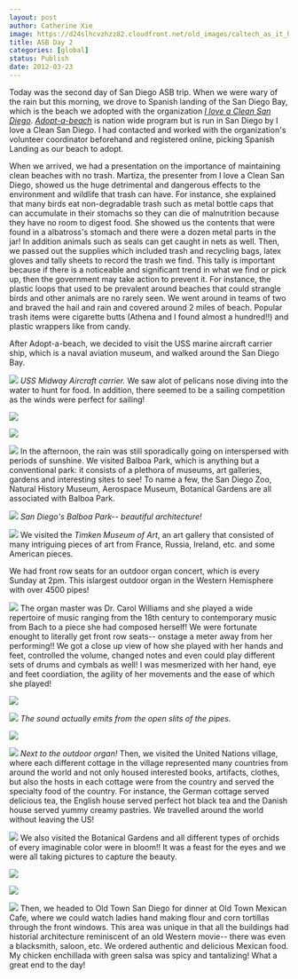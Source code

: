 ```yaml
---
layout: post
author: Catherine Xie
image: https://d24slhcvzhzz82.cloudfront.net/old_images/caltech_as_it_happens/6a0105349b8251970b0163032290e1970d.jpg
title: ASB Day 2
categories: [global]
status: Publish
date: 2012-03-23
---
```


Today was the second day of San Diego ASB trip. When we were wary of the rain but this morning, we drove to Spanish landing of the San Diego Bay, which is the beach we adopted with the organization *[I love a Clean San Diego](https://www.ilacsd.org/)*. *[Adopt-a-beach](https://www.ilacsd.org/v_beach.php)* is nation wide program but is run in San Diego by I love a Clean San Diego. I had contacted and worked with the organization's volunteer coordinator beforehand and registered online, picking Spanish Landing as our beach to adopt.

  When we arrived, we had a presentation on the importance of maintaining clean beaches with no trash. Martiza, the presenter from I love a Clean San Diego, showed us the huge detrimental and dangerous effects to the environment and wildlife that trash can have. For instance, she explained that many birds eat non-degradable trash such as metal bottle caps that can accumulate in their stomachs so they can die of malnutrition because they have no room to digest food. She showed us the contents that were found in a albatross's stomach and there were a dozen metal parts in the jar! In addition animals such as seals can get caught in nets as well. Then, we passed out the supplies which included trash and recycling bags, latex gloves and tally sheets to record the trash we find. This tally is important because if there is a noticeable and significant trend in what we find or pick up, then the government may take action to prevent it. For instance, the plastic loops that used to be prevalent around beaches that could strangle birds and other animals are no rarely seen. We went around in teams of two and braved the hail and rain and covered around 2 miles of beach. Popular trash items were cigarette butts (Athena and I found almost a hundred!!) and plastic wrappers like from candy.

After Adopt-a-beach, we decided to visit the USS marine aircraft carrier ship, which is a naval aviation museum, and walked around the San Diego Bay.


![](https://d24slhcvzhzz82.cloudfront.net/old_images/caltech_as_it_happens/6a0105349b8251970b0163032294ed970d.jpg)
*USS Midway Aircraft carrier.*
We saw alot of pelicans nose diving into the water to hunt for food. In addition, there seemed to be a sailing competition as the winds were perfect for sailing!


![](https://d24slhcvzhzz82.cloudfront.net/old_images/caltech_as_it_happens/6a0105349b8251970b0168e9182ece970c.jpg)

![](https://d24slhcvzhzz82.cloudfront.net/old_images/caltech_as_it_happens/6a0105349b8251970b0167641771b5970b.jpg)

![](https://d24slhcvzhzz82.cloudfront.net/old_images/caltech_as_it_happens/6a0105349b8251970b0163032293af970d.jpg)
In the afternoon, the rain was still sporadically going on interspersed with periods of sunshine. We visited Balboa Park, which is anything but a conventional park: it consists of a plethora of museums, art galleries, gardens and interesting sites to see! To name a few, the San Diego Zoo, Natural History Museum, Aerospace Museum, Botanical Gardens are all associated with Balboa Park.


![](https://d24slhcvzhzz82.cloudfront.net/old_images/6a0105349b8251970b0168e91852d3970c.jpg)
*San Diego's Balboa Park-- beautiful architecture!*


![](https://d24slhcvzhzz82.cloudfront.net/old_images/caltech_as_it_happens/6a0105349b8251970b0168e918537f970c.jpg)
We visited the *Timken Museum of Art*, an art gallery that consisted of many intriguing pieces of art from France, Russia, Ireland, etc. and some American pieces.

  We had front row seats for an outdoor organ concert, which is every Sunday at 2pm. This islargest outdoor organ in the Western Hemisphere with over 4500 pipes!


![](https://d24slhcvzhzz82.cloudfront.net/old_images/caltech_as_it_happens/6a0105349b8251970b016764177553970b.jpg)
The organ master was Dr. Carol Williams and she played a wide repertoire of music ranging from the 18th century to contemporary music from Bach to a piece she had composed herself! We were fortunate enought to literally get front row seats-- onstage a meter away from her performing!! We got a close up view of how she played with her hands and feet, controlled the volume, changed notes and even could play different sets of drums and cymbals as well! I was mesmerized with her hand, eye and feet coordiation, the agility of her movements and the ease of which she played!


![](https://d24slhcvzhzz82.cloudfront.net/old_images/caltech_as_it_happens/6a0105349b8251970b0168e9184f7b970c.jpg)

![](https://d24slhcvzhzz82.cloudfront.net/old_images/caltech_as_it_happens/6a0105349b8251970b0168e9183fa8970c.jpg)
*The sound actually emits from the open slits of the pipes.*


![](https://d24slhcvzhzz82.cloudfront.net/old_images/caltech_as_it_happens/6a0105349b8251970b01630322b3f5970d.jpg)

![](https://d24slhcvzhzz82.cloudfront.net/old_images/6a0105349b8251970b016764179985970b.jpg)
*Next to the outdoor organ!*
Then, we visited the United Nations village, where each different cottage in the village represented many countries from around the world and not only housed interested books, artifacts, clothes, but also the hosts in each cottage were from the country and served the specialty food of the country. For instance, the German cottage served delicious tea, the English house served perfect hot black tea and the Danish house served yummy creamy pastries. We travelled around the world without leaving the US!


![](https://d24slhcvzhzz82.cloudfront.net/old_images/caltech_as_it_happens/6a0105349b8251970b016764179ac1970b.jpg)
 We also visited the Botanical Gardens and all different types of orchids of every imaginable color were in bloom!! It was a feast for the eyes and we were all taking pictures to capture the beauty.


![](https://d24slhcvzhzz82.cloudfront.net/old_images/caltech_as_it_happens/6a0105349b8251970b016764179b8e970b.jpg)

![](https://d24slhcvzhzz82.cloudfront.net/old_images/caltech_as_it_happens/6a0105349b8251970b0168e9185a4a970c.jpg)

![](https://d24slhcvzhzz82.cloudfront.net/old_images/caltech_as_it_happens/6a0105349b8251970b01630322beac970d.jpg)
Then, we headed to Old Town San Diego for dinner at Old Town Mexican Cafe, where we could watch ladies hand making flour and corn tortillas through the front windows. This area was unique in that all the buildings had historial architecture reminiscent of an old Western movie-- there was even a blacksmith, saloon, etc. We ordered authentic and delicious Mexican food. My chicken enchillada with green salsa was spicy and tantalizing! What a great end to the day!
